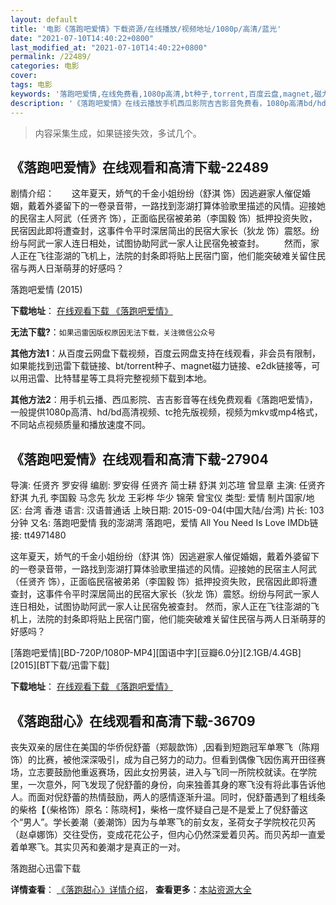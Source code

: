 ```yaml
---
layout: default
title: '电影《落跑吧爱情》下载资源/在线播放/视频地址/1080p/高清/蓝光'
date: "2021-07-10T14:40:22+0800"
last_modified_at: "2021-07-10T14:40:22+0800"
permalink: /22489/
categories: 电影
cover:
tags: 电影
keywords: '落跑吧爱情,在线免费看,1080p高清,bt种子,torrent,百度云盘,magnet,磁力链,迅雷下载资源'
description: '《落跑吧爱情》在线云播放手机西瓜影院吉吉影音免费看，1080p高清bd/hd未删减完整版和tc抢先枪版，mkv/mp4格式，附带bt/torrent种子、magnet/磁力链、百度云盘、网盘资源迅雷下载链接'
---
```


>内容采集生成，如果链接失效，多试几个。


## 《落跑吧爱情》在线观看和高清下载-22489

剧情介绍：　　这年夏天，娇气的千金小姐纷纷（舒淇 饰）因逃避家人催促婚姻，戴着外婆留下的一卷录音带，一路找到澎湖打算体验歌里描述的风情。迎接她的民宿主人阿武（任贤齐 饰），正面临民宿被弟弟（李国毅 饰）抵押投资失败，民宿因此即将遭查封，这事件令平时深居简出的民宿大家长（狄龙 饰）震怒。纷纷与阿武一家人连日相处，试图协助阿武一家人让民宿免被查封。 　　然而，家人正在飞往澎湖的飞机上，法院的封条即将贴上民宿门窗，他们能突破难关留住民宿与两人日渐萌芽的好感吗？


落跑吧爱情 (2015)

**下载地址**： [在线观看下载 《落跑吧爱情》](https://www.btbtdy.me/btdy/dy439.html) 


**无法下载?**：`如果迅雷因版权原因无法下载，关注微信公众号 `

**其他方法1**：从百度云网盘下载视频，百度云网盘支持在线观看，非会员有限制，如果能找到迅雷下载链接、bt/torrent种子、magnet磁力链接、e2dk链接等，可以用迅雷、比特彗星等工具将完整视频下载到本地。

**其他方法2**：用手机云播、西瓜影院、吉吉影音等在线免费观看《落跑吧爱情》，一般提供1080p高清、hd/bd高清视频、tc抢先版视频，视频为mkv或mp4格式，不同站点视频质量和播放速度不同。


## 《落跑吧爱情》在线观看和高清下载-27904

导演: 任贤齐 罗安得 编剧: 罗安得 任贤齐 简士耕 舒淇 刘芯瑄 曾显章 主演: 任贤齐 舒淇 九孔 李国毅 马念先 狄龙 王彩桦 华少 锦荣 曾宝仪 类型: 爱情 制片国家/地区: 台湾 香港 语言: 汉语普通话 上映日期: 2015-09-04(中国大陆/台湾) 片长: 103分钟 又名: 落跑吧愛情 我的澎湖湾 落跑吧，爱情 All You Need Is Love IMDb链接: tt4971480

这年夏天，娇气的千金小姐纷纷（舒淇 饰）因逃避家人催促婚姻，戴着外婆留下的一卷录音带，一路找到澎湖打算体验歌里描述的风情。迎接她的民宿主人阿武（任贤齐 饰），正面临民宿被弟弟（李国毅 饰）抵押投资失败，民宿因此即将遭查封，这事件令平时深居简出的民宿大家长（狄龙 饰）震怒。纷纷与阿武一家人连日相处，试图协助阿武一家人让民宿免被查封。 然而，家人正在飞往澎湖的飞机上，法院的封条即将贴上民宿门窗，他们能突破难关留住民宿与两人日渐萌芽的好感吗？


[落跑吧爱情][BD-720P/1080P-MP4][国语中字][豆瓣6.0分][2.1GB/4.4GB][2015][BT下载/迅雷下载]

**下载地址**： [在线观看下载 《落跑吧爱情》](https://www.btdx8.com/torrent/all_you_need_is_love_2015.html) 


## 《落跑甜心》在线观看和高清下载-36709

丧失双亲的居住在美国的华侨倪舒蕾（郑靓歆饰）,因看到短跑冠军单寒飞（陈翔饰）的比赛，被他深深吸引，成为自己努力的动力。但看到偶像飞因伤离开田径赛场，立志要鼓励他重返赛场，因此女扮男装，进入与飞同一所院校就读。在学院里，一次意外，阿飞发现了倪舒蕾的身份，向来独善其身的寒飞没有将此事告诉他人。而面对倪舒蕾的热情鼓励，两人的感情逐渐升温。同时，倪舒蕾遇到了粗线条的柴格【（柴格饰）原名：陈晓柯】，柴格一度怀疑自己是不是爱上了倪舒蕾这个&ldquo;男人”。学长姜潮（姜潮饰）因为与单寒飞的前女友，圣荷女子学院校花贝芮（赵卓娜饰）交往受伤，变成花花公子，但内心仍然深爱着贝芮。而贝芮却一直爱着单寒飞。其实贝芮和姜潮才是真正的一对。</p>


落跑甜心迅雷下载

**详情查看**： [《落跑甜心》详情介绍](/movie/36709/)， **查看更多**：[本站资源大全](/movie/t/all/)

